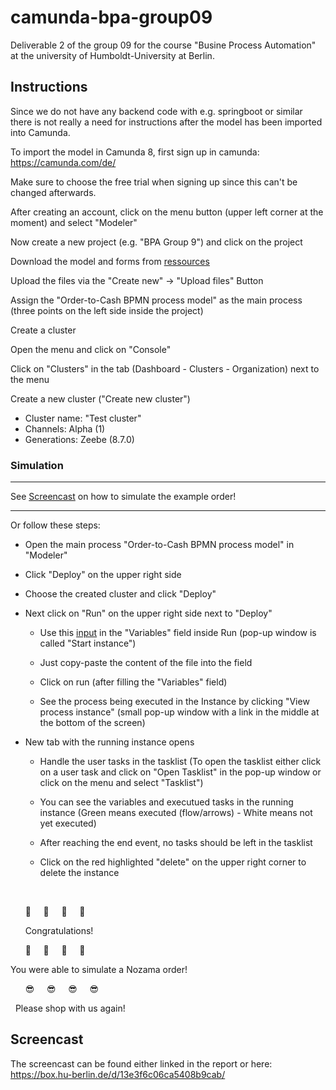 # camunda-bpa-group09
Deliverable 2 of the group 09 for the course "Busine Process Automation" at the university of Humboldt-University at Berlin.

## Instructions

Since we do not have any backend code with e.g. springboot or similar there is not really a need for instructions after the model has been imported into Camunda.

To import the model in Camunda 8, first sign up in camunda: https://camunda.com/de/

Make sure to choose the free trial when signing up since this can't be changed afterwards.


After creating an account, click on the menu button (upper left corner at the moment) and select "Modeler"

Now create a new project (e.g. "BPA Group 9") and click on the project 

Download the model and forms from [ressources](ressources/)

Upload the files via the "Create new" -> "Upload files" Button

Assign the "Order-to-Cash BPMN process model" as the main process (three points on the left side inside the project)


Create a cluster

Open the menu and click on "Console"

Click on "Clusters" in the tab (Dashboard - Clusters - Organization) next to the menu

Create a new cluster ("Create new cluster")
- Cluster name: "Test cluster"
- Channels: Alpha (1)
- Generations: Zeebe (8.7.0)

### Simulation

* * *

See [Screencast](https://github.com/rexbrutal/camunda-bpa-group09/blob/main/README.md#screencast) on how to simulate the example order!

* * *

Or follow these steps: 

- Open the main process "Order-to-Cash BPMN process model" in "Modeler"

- Click "Deploy" on the upper right side

- Choose the created cluster and click "Deploy"

- Next click on "Run" on the upper right side next to "Deploy"

  - Use this [input](input.json) in the "Variables" field inside Run (pop-up window is called "Start instance")

  - Just copy-paste the content of the file into the field

  - Click on run (after filling the "Variables" field)

  - See the process being executed in the Instance by clicking "View process instance" (small pop-up window with a link in the middle at the bottom of the screen)

- New tab with the running instance opens

  - Handle the user tasks in the tasklist (To open the tasklist either click on a user task and click on "Open Tasklist" in the pop-up window or click on the menu and select "Tasklist")
 
  - You can see the variables and executued tasks in the running instance (Green means executed (flow/arrows) - White means not yet executed)
 
  - After reaching the end event, no tasks should be left in the tasklist
 
  - Click on the red highlighted "delete" on the upper right corner to delete the instance

&nbsp;
&nbsp; 

&nbsp; &nbsp; &nbsp; :partying_face: &nbsp; &nbsp; :partying_face: &nbsp; &nbsp; :partying_face: &nbsp; &nbsp; :partying_face:

&nbsp; &nbsp; &nbsp; Congratulations!

&nbsp; &nbsp; &nbsp; :cowboy_hat_face: &nbsp; &nbsp; :cowboy_hat_face: &nbsp; &nbsp; :cowboy_hat_face: &nbsp; &nbsp; :cowboy_hat_face:
 
You were able to simulate a Nozama order!

&nbsp; &nbsp; &nbsp; :sunglasses: &nbsp; &nbsp; :sunglasses: &nbsp; &nbsp; :sunglasses: &nbsp; &nbsp; :sunglasses:

&nbsp; Please shop with us again!

## Screencast

The screencast can be found either linked in the report or here: https://box.hu-berlin.de/d/13e3f6c06ca5408b9cab/


